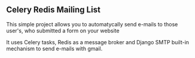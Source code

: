 <h2>Celery Redis Mailing List</h2>
<p>This simple project allows you to automatycally send e-mails to those user's, who submitted a form on your website</p>
<p>It uses Celery tasks, Redis as a message broker and Django SMTP built-in mechanism to send e-mails with gmail.</p>

